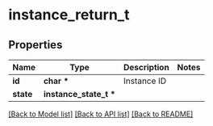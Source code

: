 # instance_return_t

## Properties
Name | Type | Description | Notes
------------ | ------------- | ------------- | -------------
**id** | **char \*** | Instance ID | 
**state** | **instance_state_t \*** |  | 

[[Back to Model list]](../README.md#documentation-for-models) [[Back to API list]](../README.md#documentation-for-api-endpoints) [[Back to README]](../README.md)


